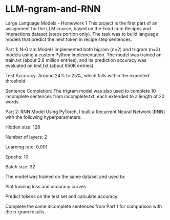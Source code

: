 # LLM-ngram-and-RNN
Large Language Models - Homework 1
This project is the first part of an assignment for the LLM course, based on the Food.com Recipes and Interactions dataset (steps portion only). The task was to build language models that predict the next token in recipe step sentences.

Part 1: N-Gram Model
I implemented both bigram (n=2) and trigram (n=3) models using a custom Python implementation. The model was trained on train.txt (about 2.6 million entries), and its prediction accuracy was evaluated on test.txt (about 650K entries).

Test Accuracy: Around 24% to 25%, which falls within the expected threshold.

Sentence Completion: The trigram model was also used to complete 10 incomplete sentences from incomplete.txt, each extended to a length of 20 words.

Part 2: RNN Model
Using PyTorch, I built a Recurrent Neural Network (RNN) with the following hyperparameters:

Hidden size: 128

Number of layers: 2

Learning rate: 0.001

Epochs: 10

Batch size: 32

The model was trained on the same dataset and used to:

Plot training loss and accuracy curves.

Predict tokens on the test set and calculate accuracy.

Complete the same incomplete sentences from Part 1 for comparison with the n-gram results.
